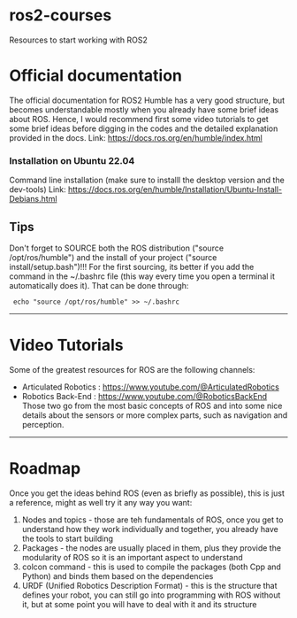 # ros2-courses
Resources to start working with ROS2

# Official documentation
The official documentation for ROS2 Humble has a very good structure, but becomes understandable mostly when you already have some brief ideas about ROS. 
Hence, I would recommend first some video tutorials to get some brief ideas before digging in the codes and the detailed explanation provided in the docs.
Link: https://docs.ros.org/en/humble/index.html

### Installation on Ubuntu 22.04
Command line installation (make sure to installl the desktop version and the dev-tools)
Link: https://docs.ros.org/en/humble/Installation/Ubuntu-Install-Debians.html

## Tips
Don't forget to SOURCE both the ROS distribution ("source /opt/ros/humble") and the install of your project ("source install/setup.bash")!!!
For the first sourcing, its better if you add the command in the ~/.bashrc file (this way every time you open a terminal it automatically does it).
That can be done through:
```
 echo "source /opt/ros/humble" >> ~/.bashrc
```

---

# Video Tutorials
Some of the greatest resources for ROS are the following channels:
- Articulated Robotics : https://www.youtube.com/@ArticulatedRobotics
- Robotics Back-End : https://www.youtube.com/@RoboticsBackEnd
Those two go from the most basic concepts of ROS and into some nice details about the sensors or more complex parts, such as navigation and perception.

---

# Roadmap
Once you get the ideas behind ROS (even as briefly as possible), this is just a reference, might as well try it any way you want:
1. Nodes and topics - those are teh fundamentals of ROS, once you get to understand how they work individually and together, you already have the tools to start building
2. Packages - the nodes are usually placed in them, plus they provide the modularity of ROS so it is an important aspect to understand
3. colcon command - this is used to compile the packages (both Cpp and Python) and binds them based on the dependencies
4. URDF (Unified Robotics Description Format) - this is the structure that defines your robot, you can still go into programming with ROS without it, but at some point you will have to deal with it and its structure
